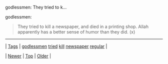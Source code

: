 <!--
title: godlessmen
date: 2020-06-28T15:27:00.060Z
tags: godlessmen, tried, kill, newspaper, regular
-->


godlessmen: They tried to k...

<p>godlessmen:</p>

<blockquote><p>They tried to kill a newspaper, and died in a printing shop. Allah apparently has a better sense of humor than they did. (x)</p></blockquote>

<!--BOTTOM-POST-NAVIGATION-->
---

| [Tags](tags.md) | [godlessmen](tag-godlessmen.md) [tried](tag-tried.md) [kill](tag-kill.md) [newspaper](tag-newspaper.md) [regular](tag-regular.md) |

| [Newer](107720093164.md) | [Top](index.md) | [Older](107826375279.md) |